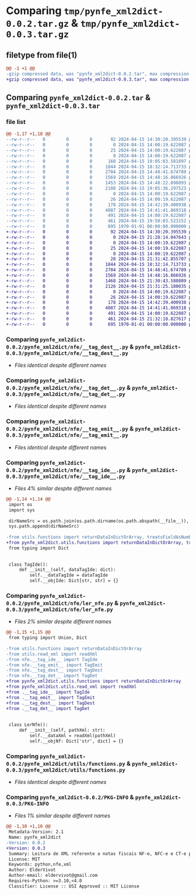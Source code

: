 # Comparing `tmp/pynfe_xml2dict-0.0.2.tar.gz` & `tmp/pynfe_xml2dict-0.0.3.tar.gz`

## filetype from file(1)

```diff
@@ -1 +1 @@
-gzip compressed data, was "pynfe_xml2dict-0.0.2.tar", max compression
+gzip compressed data, was "pynfe_xml2dict-0.0.3.tar", max compression
```

## Comparing `pynfe_xml2dict-0.0.2.tar` & `pynfe_xml2dict-0.0.3.tar`

### file list

```diff
@@ -1,17 +1,18 @@
--rw-r--r--   0        0        0       92 2024-04-15 14:30:20.395539 pynfe_xml2dict-0.0.2/README.md
--rw-r--r--   0        0        0        0 2024-04-15 14:00:19.622087 pynfe_xml2dict-0.0.2/pynfe_xml2dict/cte/__init__.py
--rw-r--r--   0        0        0       25 2024-04-15 14:00:19.622087 pynfe_xml2dict-0.0.2/pynfe_xml2dict/cte/index.py
--rw-r--r--   0        0        0        0 2024-04-15 14:00:19.622087 pynfe_xml2dict-0.0.2/pynfe_xml2dict/nfce/__init__.py
--rw-r--r--   0        0        0      160 2024-04-15 19:05:03.581897 pynfe_xml2dict-0.0.2/pynfe_xml2dict/nfe/__init__.py
--rw-r--r--   0        0        0     1844 2024-04-15 18:32:14.713733 pynfe_xml2dict-0.0.2/pynfe_xml2dict/nfe/__tag_dest__.py
--rw-r--r--   0        0        0     2704 2024-04-15 14:48:41.674789 pynfe_xml2dict-0.0.2/pynfe_xml2dict/nfe/__tag_det__.py
--rw-r--r--   0        0        0     1569 2024-04-15 14:48:16.866926 pynfe_xml2dict-0.0.2/pynfe_xml2dict/nfe/__tag_emit__.py
--rw-r--r--   0        0        0     1453 2024-04-15 14:48:22.890893 pynfe_xml2dict-0.0.2/pynfe_xml2dict/nfe/__tag_ide__.py
--rw-r--r--   0        0        0     2108 2024-04-15 19:05:36.297523 pynfe_xml2dict-0.0.2/pynfe_xml2dict/nfe/ler_nfe.py
--rw-r--r--   0        0        0        0 2024-04-15 14:00:19.622087 pynfe_xml2dict-0.0.2/pynfe_xml2dict/nfse/__init__.py
--rw-r--r--   0        0        0       26 2024-04-15 14:00:19.622087 pynfe_xml2dict-0.0.2/pynfe_xml2dict/nfse/index.py
--rw-r--r--   0        0        0      178 2024-04-15 14:42:39.400938 pynfe_xml2dict-0.0.2/pynfe_xml2dict/utils/__init__.py
--rw-r--r--   0        0        0     4087 2024-04-15 14:41:41.869318 pynfe_xml2dict-0.0.2/pynfe_xml2dict/utils/functions.py
--rw-r--r--   0        0        0      491 2024-04-15 14:00:19.622087 pynfe_xml2dict-0.0.2/pynfe_xml2dict/utils/read_xml.py
--rw-r--r--   0        0        0      461 2024-04-15 19:58:03.523152 pynfe_xml2dict-0.0.2/pyproject.toml
--rw-r--r--   0        0        0      695 1970-01-01 00:00:00.000000 pynfe_xml2dict-0.0.2/PKG-INFO
+-rw-r--r--   0        0        0       92 2024-04-15 14:30:20.395539 pynfe_xml2dict-0.0.3/README.md
+-rw-r--r--   0        0        0        0 2024-04-15 21:28:14.047643 pynfe_xml2dict-0.0.3/pynfe_xml2dict/__init__.py
+-rw-r--r--   0        0        0        0 2024-04-15 14:00:19.622087 pynfe_xml2dict-0.0.3/pynfe_xml2dict/cte/__init__.py
+-rw-r--r--   0        0        0       25 2024-04-15 14:00:19.622087 pynfe_xml2dict-0.0.3/pynfe_xml2dict/cte/index.py
+-rw-r--r--   0        0        0        0 2024-04-15 14:00:19.622087 pynfe_xml2dict-0.0.3/pynfe_xml2dict/nfce/__init__.py
+-rw-r--r--   0        0        0       28 2024-04-15 21:31:42.855707 pynfe_xml2dict-0.0.3/pynfe_xml2dict/nfe/__init__.py
+-rw-r--r--   0        0        0     1844 2024-04-15 18:32:14.713733 pynfe_xml2dict-0.0.3/pynfe_xml2dict/nfe/__tag_dest__.py
+-rw-r--r--   0        0        0     2704 2024-04-15 14:48:41.674789 pynfe_xml2dict-0.0.3/pynfe_xml2dict/nfe/__tag_det__.py
+-rw-r--r--   0        0        0     1569 2024-04-15 14:48:16.866926 pynfe_xml2dict-0.0.3/pynfe_xml2dict/nfe/__tag_emit__.py
+-rw-r--r--   0        0        0     1468 2024-04-15 21:30:43.580809 pynfe_xml2dict-0.0.3/pynfe_xml2dict/nfe/__tag_ide__.py
+-rw-r--r--   0        0        0     2126 2024-04-15 21:31:25.180035 pynfe_xml2dict-0.0.3/pynfe_xml2dict/nfe/ler_nfe.py
+-rw-r--r--   0        0        0        0 2024-04-15 14:00:19.622087 pynfe_xml2dict-0.0.3/pynfe_xml2dict/nfse/__init__.py
+-rw-r--r--   0        0        0       26 2024-04-15 14:00:19.622087 pynfe_xml2dict-0.0.3/pynfe_xml2dict/nfse/index.py
+-rw-r--r--   0        0        0      178 2024-04-15 14:42:39.400938 pynfe_xml2dict-0.0.3/pynfe_xml2dict/utils/__init__.py
+-rw-r--r--   0        0        0     4087 2024-04-15 14:41:41.869318 pynfe_xml2dict-0.0.3/pynfe_xml2dict/utils/functions.py
+-rw-r--r--   0        0        0      491 2024-04-15 14:00:19.622087 pynfe_xml2dict-0.0.3/pynfe_xml2dict/utils/read_xml.py
+-rw-r--r--   0        0        0      461 2024-04-15 21:32:18.827617 pynfe_xml2dict-0.0.3/pyproject.toml
+-rw-r--r--   0        0        0      695 1970-01-01 00:00:00.000000 pynfe_xml2dict-0.0.3/PKG-INFO
```

### Comparing `pynfe_xml2dict-0.0.2/pynfe_xml2dict/nfe/__tag_dest__.py` & `pynfe_xml2dict-0.0.3/pynfe_xml2dict/nfe/__tag_dest__.py`

 * *Files identical despite different names*

### Comparing `pynfe_xml2dict-0.0.2/pynfe_xml2dict/nfe/__tag_det__.py` & `pynfe_xml2dict-0.0.3/pynfe_xml2dict/nfe/__tag_det__.py`

 * *Files identical despite different names*

### Comparing `pynfe_xml2dict-0.0.2/pynfe_xml2dict/nfe/__tag_emit__.py` & `pynfe_xml2dict-0.0.3/pynfe_xml2dict/nfe/__tag_emit__.py`

 * *Files identical despite different names*

### Comparing `pynfe_xml2dict-0.0.2/pynfe_xml2dict/nfe/__tag_ide__.py` & `pynfe_xml2dict-0.0.3/pynfe_xml2dict/nfe/__tag_ide__.py`

 * *Files 4% similar despite different names*

```diff
@@ -1,14 +1,14 @@
 import os
 import sys
 
 dirNameSrc = os.path.join(os.path.dirname(os.path.abspath(__file__)), '..')
 sys.path.append(dirNameSrc)
 
-from utils.functions import returnDataInDictOrArray, treatsFieldAsNumber
+from pynfe_xml2dict.utils.functions import returnDataInDictOrArray, treatsFieldAsNumber
 from typing import Dict
 
 
 class TagIde():
     def __init__(self, dataTagIde: dict):
         self.__dataTagIde = dataTagIde
         self.__objIde: Dict[str, str] = {}
```

### Comparing `pynfe_xml2dict-0.0.2/pynfe_xml2dict/nfe/ler_nfe.py` & `pynfe_xml2dict-0.0.3/pynfe_xml2dict/nfe/ler_nfe.py`

 * *Files 2% similar despite different names*

```diff
@@ -1,15 +1,15 @@
 from typing import Union, Dict
 
-from utils.functions import returnDataInDictOrArray
-from utils.read_xml import readXml
-from nfe.__tag_ide__ import TagIde
-from nfe.__tag_emit__ import TagEmit
-from nfe.__tag_dest__ import TagDest
-from nfe.__tag_det__ import TagDet
+from pynfe_xml2dict.utils.functions import returnDataInDictOrArray
+from pynfe_xml2dict.utils.read_xml import readXml
+from .__tag_ide__ import TagIde
+from .__tag_emit__ import TagEmit
+from .__tag_dest__ import TagDest
+from .__tag_det__ import TagDet
 
 
 class LerNfe():
     def __init__(self, pathXml: str):
         self.__dataXml = readXml(pathXml)
         self.__objNf: Dict['str', dict] = {}
```

### Comparing `pynfe_xml2dict-0.0.2/pynfe_xml2dict/utils/functions.py` & `pynfe_xml2dict-0.0.3/pynfe_xml2dict/utils/functions.py`

 * *Files identical despite different names*

### Comparing `pynfe_xml2dict-0.0.2/PKG-INFO` & `pynfe_xml2dict-0.0.3/PKG-INFO`

 * *Files 1% similar despite different names*

```diff
@@ -1,10 +1,10 @@
 Metadata-Version: 2.1
 Name: pynfe_xml2dict
-Version: 0.0.2
+Version: 0.0.3
 Summary: Leitura de XML referente a notas fiscais NF-e, NFC-e e CT-e para dicionário
 License: MIT
 Keywords: python,nfe,xml
 Author: ElderVivot
 Author-email: eldervivot@gmail.com
 Requires-Python: >=3.10,<4.0
 Classifier: License :: OSI Approved :: MIT License
```

